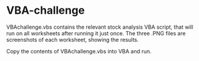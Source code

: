 # VBA-challenge
VBAchallenge.vbs contains the relevant stock analysis VBA script, that will run on all worksheets after running it just once.
The three .PNG files are screenshots of each worksheet, showing the results.

Copy the contents of VBAchallenge.vbs into VBA and run.

